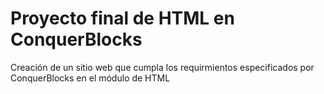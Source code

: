 # Proyecto final de HTML en ConquerBlocks

Creación de un sitio web que cumpla los requirmientos especificados por ConquerBlocks en el módulo de HTML
